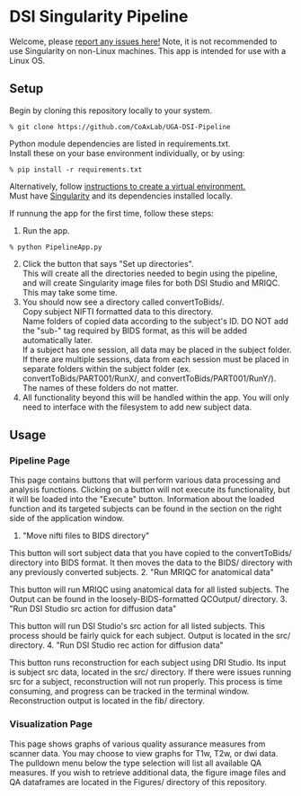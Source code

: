 # DSI Singularity Pipeline
Welcome, please [report any issues here!](https://github.com/CoAxLab/UGA-DSI-Pipeline/issues/new) Note, it is not recommended to use Singularity on non-Linux machines. This app is intended for use with a Linux OS.
## Setup
Begin by cloning this repository locally to your system.
```
% git clone https://github.com/CoAxLab/UGA-DSI-Pipeline
```  

Python module dependencies are listed in requirements.txt.  
Install these on your base environment individually, or by using:
```
% pip install -r requirements.txt
```  

Alternatively, follow [instructions to create a virtual environment.](https://docs.python.org/3/tutorial/venv.html#creating-virtual-environments)  
Must have [Singularity](https://docs.sylabs.io/guides/latest/user-guide/quick_start.html) and its dependencies installed locally.

If runnung the app for the first time, follow these steps:
1. Run the app.
```
% python PipelineApp.py
```
2. Click the button that says "Set up directories".  
This will create all the directories needed to begin using the pipeline, and will create Singularity image files for both DSI Studio and MRIQC. This may take some time.
3. You should now see a directory called convertToBids/.  
Copy subject NIFTI formatted data to this directory.  
Name folders of copied data according to the subject's ID. DO NOT add the "sub-" tag required by BIDS format, as this will be added automatically later.  
If a subject has one session, all data may be placed in the subject folder. If there are multiple sessions, data from each session must be placed in separate folders within the subject folder (ex. convertToBids/PART001/RunX/, and convertToBids/PART001/RunY/). The names of these folders do not matter.
4. All functionality beyond this will be handled within the app. You will only need to interface with the filesystem to add new subject data.
## Usage
### Pipeline Page
This page contains buttons that will perform various data processing and analysis functions. Clicking on a button will not execute its functionality, but it will be loaded into the "Execute" button. Information about the loaded function and its targeted subjects can be found in the section on the right side of the application window.
1. "Move nifti files to BIDS directory"  

This button will sort subject data that you have copied to the convertToBids/ directory into BIDS format. It then moves the data to the BIDS/ directory with any previously converted subjects.
2. "Run MRIQC for anatomical data"  

This button will run MRIQC using anatomical data for all listed subjects. The Output can be found in the loosely-BIDS-formatted QCOutput/ directory.
3. "Run DSI Studio src action for diffusion data"  

This button will run DSI Studio's src action for all listed subjects. This process should be fairly quick for each subject. Output is located in the src/ directory.
4. "Run DSI Studio rec action for diffusion data"  

This button runs reconstruction for each subject using DRI Studio. Its input is subject src data, located in the src/ directory. If there were issues running src for a subject, reconstruction will not run properly. This process is time consuming, and progress can be tracked in the terminal window. Reconstruction output is located in the fib/ directory.
### Visualization Page
This page shows graphs of various quality assurance measures from scanner data. You may choose to view graphs for T1w, T2w, or dwi data. The pulldown menu below the type selection will list all available QA measures. If you wish to retrieve additional data, the figure image files and QA dataframes are located in the Figures/ directory of this repository.
